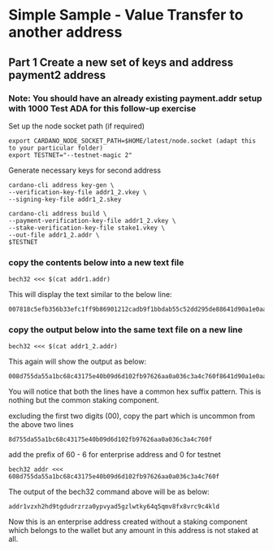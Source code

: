 # Simple Sample - Value Transfer to another address

## Part 1 Create a new set of keys and address payment2 address

### Note: You should have an already existing payment.addr setup with 1000 Test ADA for this follow-up exercise
Set up the node socket path (if required)

    export CARDANO_NODE_SOCKET_PATH=$HOME/latest/node.socket (adapt this to your particular folder)
    export TESTNET="--testnet-magic 2"

Generate necessary keys for second address 

    cardano-cli address key-gen \
    --verification-key-file addr1_2.vkey \
    --signing-key-file addr1_2.skey

    cardano-cli address build \
    --payment-verification-key-file addr1_2.vkey \
    --stake-verification-key-file stake1.vkey \
    --out-file addr1_2.addr \
    $TESTNET
    
### copy the contents below into a new text file
```
bech32 <<< $(cat addr1.addr)
```
   
This will display the text similar to the below line:
```
007818c5efb356b33efc1ff9b86901212cadb9f1bbdab55c52dd295de88641d90a1e0aaa84064e21bddfe9c3161d96e0b867d1cb310ff23836
```

### copy the output below into the same text file on a new line
```
bech32 <<< $(cat addr1_2.addr)
``` 
This again will show the output as below:
```
008d755da55a1bc68c43175e40b09d6d102fb97626aa0a036c3a4c760f8641d90a1e0aaa84064e21bddfe9c3161d96e0b867d1cb310ff23836  
```

You will notice that both the lines have a common hex suffix pattern. This is nothing but the common staking component.

excluding the first two digits (00), copy the part which is uncommon from the above two lines
```
8d755da55a1bc68c43175e40b09d6d102fb97626aa0a036c3a4c760f
```

add the prefix of 60 - 6 for enterprise address and 0 for testnet
```
bech32 addr <<< 608d755da55a1bc68c43175e40b09d6d102fb97626aa0a036c3a4c760f
```

The output of the bech32 command above will be as below:
```
addr1vzxh2hd9tgdudrzrza0ypvyad5gzlwtky64q5qmv8fx8vrc9c4kld
```
Now this is an enterprise address created without a staking component which belongs to the wallet but any amount in this address is not staked at all.
